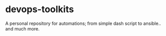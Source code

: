 # devops-toolkits

A personal repository for automations; from simple dash script to ansible.. and much more.
